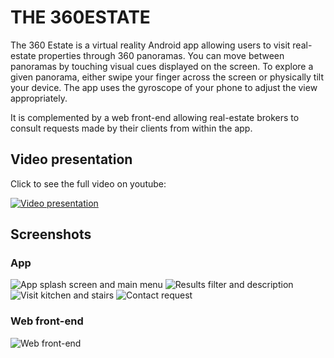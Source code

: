 # THE 360ESTATE
The 360 Estate is a virtual reality Android app allowing users to visit real-estate properties through 360 panoramas. You can move between panoramas by touching visual cues displayed on the screen. To explore a given panorama, either swipe your finger across the screen or physically tilt your device. The app uses the gyroscope of your phone to adjust the view appropriately.

It is complemented by a web front-end allowing real-estate brokers to consult requests made by their clients from within the app.

## Video presentation
Click to see the full video on youtube:

[![Video presentation](https://www.lkieliger.ch/docs/pictures/360estate/360estate_demopreview.gif)](http://www.youtube.com/watch?v=SReVeFlCjTs)

## Screenshots
### App
![App splash screen and main menu](https://raw.githubusercontent.com/lkieliger/360estate/master/images/360estate_splash_main.png "App splash screen and main menu") 
![Results filter and description](https://raw.githubusercontent.com/lkieliger/360estate/master/images/360estate_filter_description.png "Results filter and description") 
![Visit kitchen and stairs](https://raw.githubusercontent.com/lkieliger/360estate/master/images/360estate_kitchen_stairs.png "Visit kitchen and stairs") 
![Contact request](https://raw.githubusercontent.com/lkieliger/360estate/master/images/360estate_contact.png "Contect request") 



### Web front-end
![Web front-end](https://raw.githubusercontent.com/lkieliger/360estate/master/images/360estate_web.png "Web front-end") 

